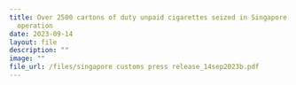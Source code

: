 ```yaml
---
title: Over 2500 cartons of duty unpaid cigarettes seized in Singapore Customs
  operation
date: 2023-09-14
layout: file
description: ""
image: ""
file_url: /files/singapore customs press release_14sep2023b.pdf
---
```


